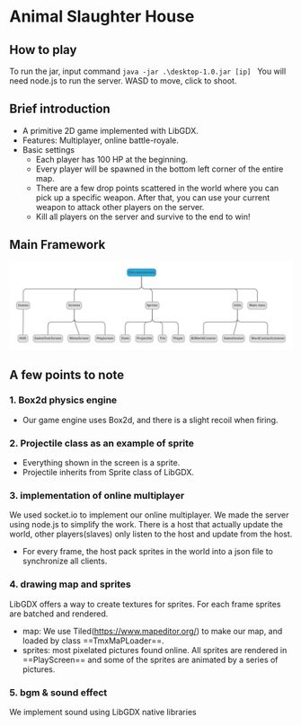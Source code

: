 # Animal Slaughter House

## How to play
To run the jar, input command
``java -jar .\desktop-1.0.jar [ip] ``
You will need node.js to run the server.
WASD to move, click to shoot.

## Brief introduction

- A primitive 2D game implemented with LibGDX.
- Features: Multiplayer, online battle-royale.
- Basic settings
    - Each player has 100 HP at the beginning.
    - Every player will be spawned in the bottom left corner of the entire map.
    - There are a few drop points scattered in the world where you can pick up a specific weapon. After that, you can use your current weapon to attack other players on the server.
    - Kill all players on the server and survive to the end to win!

## Main Framework

![framework2](framework2.png)

## A few points to note
### 1. Box2d physics engine
- Our game engine uses Box2d, and there is a slight recoil when firing.

### 2. Projectile class as an example of sprite

- Everything shown in the screen is a sprite.
- Projectile inherits from Sprite class of LibGDX.

### 3. implementation of online multiplayer
We used socket.io to implement our online multiplayer.
We made the server using node.js to simplify the work.
There is a host that actually update the world,
other players(slaves) only listen to the host and update
from the host.
- For every frame, the host pack sprites in the world into 
a json file to synchronize all clients.

### 4. drawing map and sprites
LibGDX offers a way to create textures for sprites.
For each frame sprites are batched and rendered.
- map: We use Tiled(https://www.mapeditor.org/)  to make our map,
  and loaded by class ==TmxMaPLoader==.
- sprites: most pixelated pictures found online. 
  All sprites  are rendered in ==PlayScreen== and some of the sprites are animated by a series of pictures.
### 5. bgm & sound effect
We implement sound using LibGDX native libraries 
